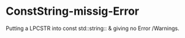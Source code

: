 # ConstString-missig-Error
Putting a LPCSTR into const std::string:: &amp;
giving no Error /Warnings.
